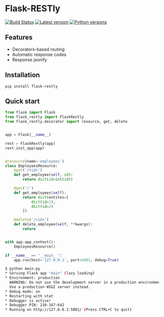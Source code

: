 # Flask-RESTly

[![Build Status](https://travis-ci.org/gorzechowski/flask-restly.svg?branch=master)](https://travis-ci.org/gorzechowski/flask-restly)
[![Latest version](https://img.shields.io/pypi/v/flask-restly.svg)](https://pypi.org/project/flask-restly)
[![Python versions](https://img.shields.io/pypi/pyversions/flask-restly.svg)](https://pypi.org/project/flask-restly)

## Features

* Decorators-based routing
* Automatic response codes
* Response jsonify

## Installation

```
pip install flask-restly
```

## Quick start

```python
from flask import Flask
from flask_restly import FlaskRestly
from flask_restly.decorator import resource, get, delete


app = Flask(__name__)

rest = FlaskRestly(app)
rest.init_app(app)


@resource(name='employees')
class EmployeesResource:
    @get('/<id>')
    def get_employee(self, id):
        return dict(id=int(id))

    @get('/')
    def get_employees(self):
        return dict(entites=[
            dict(id=1),
            dict(id=2)
        ])

    @delete('/<id>')
    def delete_employee(self, **kwargs):
        return


with app.app_context():
    EmployeesResource()

if __name__ == "__main__":
    app.run(host='127.0.0.1', port=5001, debug=True)
```

```bash
$ python main.py
* Serving Flask app "main" (lazy loading)
* Environment: production
  WARNING: Do not use the development server in a production environment.
  Use a production WSGI server instead.
* Debug mode: on
* Restarting with stat
* Debugger is active!
* Debugger PIN: 210-167-642
* Running on http://127.0.0.1:5001/ (Press CTRL+C to quit)
```
